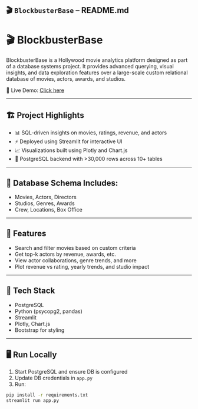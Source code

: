## 🎬 `BlockbusterBase` – README.md

# 🎬 BlockbusterBase

BlockbusterBase is a Hollywood movie analytics platform designed as part of a database systems project. It provides advanced querying, visual insights, and data exploration features over a large-scale custom relational database of movies, actors, awards, and studios.

🚀 Live Demo: [Click here](https://your-streamlit-link](https://blockbusterbase-web-6kdkqhy5msfwqybgdmj7op.streamlit.app/))

---

## 🏗️ Project Highlights

- 📊 SQL-driven insights on movies, ratings, revenue, and actors
- ⚡ Deployed using Streamlit for interactive UI
- 📈 Visualizations built using Plotly and Chart.js
- 💾 PostgreSQL backend with >30,000 rows across 10+ tables

---

## 🧩 Database Schema Includes:

- Movies, Actors, Directors
- Studios, Genres, Awards
- Crew, Locations, Box Office

---

## 📁 Features

- Search and filter movies based on custom criteria
- Get top-k actors by revenue, awards, etc.
- View actor collaborations, genre trends, and more
- Plot revenue vs rating, yearly trends, and studio impact

---

## 🚀 Tech Stack

- PostgreSQL
- Python (psycopg2, pandas)
- Streamlit
- Plotly, Chart.js
- Bootstrap for styling

---

## 🖥️ Run Locally

1. Start PostgreSQL and ensure DB is configured
2. Update DB credentials in `app.py`
3. Run:

```bash
pip install -r requirements.txt
streamlit run app.py
